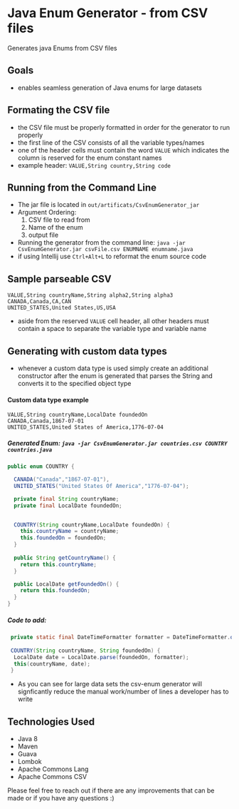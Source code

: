 # Java Enum Generator - from CSV files
Generates java Enums from CSV files

## Goals
* enables seamless generation of Java enums for large datasets

## Formating the CSV file
* the CSV file must be properly formatted in order for the generator to run properly
* the first line of the CSV consists of all the variable types/names
* one of the header cells must contain the word `VALUE` which indicates the column is reserved for the enum constant names
* example header: `VALUE,String country,String code`

## Running from the Command Line
* The jar file is located in `out/artificats/CsvEnumGenerator_jar`
* Argument Ordering:
  1. CSV file to read from
  2. Name of the enum
  3. output file
* Running the generator from the command line: `java -jar CsvEnumGenerator.jar csvFile.csv ENUMNAME enumname.java`
* if using Intellij use `Ctrl+Alt+L` to reformat the enum source code

## Sample parseable CSV
```csv
VALUE,String countryName,String alpha2,String alpha3
CANADA,Canada,CA,CAN
UNITED_STATES,United States,US,USA
```
* aside from the reserved `VALUE` cell header, all other headers must contain a space to separate the variable type and variable name

## Generating with custom data types
* whenever a custom data type is used simply create an additional constructor after the enum is generated that parses the String and converts it to the specified object type

#### Custom data type example
```csv
VALUE,String countryName,LocalDate foundedOn
CANADA,Canada,1867-07-01
UNITED_STATES,United States of America,1776-07-04
```
##### Generated Enum: `java -jar CsvEnumGenerator.jar countries.csv COUNTRY countries.java`
```java
public enum COUNTRY { 

  CANADA("Canada","1867-07-01"),
  UNITED_STATES("United States Of America","1776-07-04");

  private final String countryName;
  private final LocalDate foundedOn;


  COUNTRY(String countryName,LocalDate foundedOn) {
    this.countryName = countryName;
    this.foundedOn = foundedOn;
  }
  
  public String getCountryName() {
    return this.countryName;
  }

  public LocalDate getFoundedOn() {
    return this.foundedOn;
  }
}
```

##### Code to add:
```java
 private static final DateTimeFormatter formatter = DateTimeFormatter.ofPattern("yyyy-MM-dd");
 
 COUNTRY(String countryName, String foundedOn) {
  LocalDate date = LocalDate.parse(foundedOn, formatter);
  this(countryName, date);
 }
```
* As you can see for large data sets the csv-enum generator will signficantly reduce the manual work/number of lines a developer has to write

## Technologies Used
* Java 8
* Maven
* Guava
* Lombok
* Apache Commons Lang
* Apache Commons CSV

Please feel free to reach out if there are any improvements that can be made or if you have any questions :)
